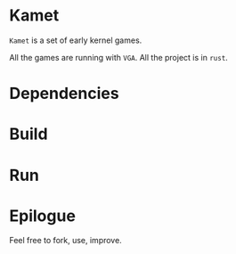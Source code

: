 # Kamet

`Kamet` is a set of early kernel games.

All the games are running with `VGA`. All the project is in `rust`.

# Dependencies

# Build

# Run

# Epilogue

Feel free to fork, use, improve.